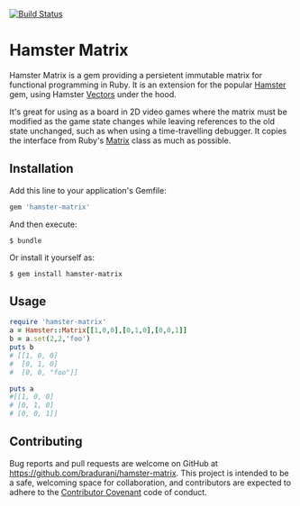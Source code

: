 [![Build Status](https://travis-ci.org/bradurani/hamster-matrix.svg?branch=v0.9.3)](https://travis-ci.org/bradurani/hamster-matrix)

# Hamster Matrix

Hamster Matrix is a gem providing a persietent immutable matrix for functional programming in Ruby. It is an extension for the popular [Hamster](https://github.com/hamstergem/hamster/) gem, using Hamster [Vectors](http://www.rubydoc.info/github/hamstergem/hamster/master/Hamster/Vector) under the hood.  

It's great for using as a board in 2D video games where the matrix must be modified as the game state changes while leaving references to the old state unchanged, such as when using a time-travelling debugger. It copies the interface from Ruby's [Matrix](http://ruby-doc.org/stdlib-2.0.0/libdoc/matrix/rdoc/Matrix.html) class as much as possible.


## Installation

Add this line to your application's Gemfile:

```ruby
gem 'hamster-matrix'
```

And then execute:

    $ bundle

Or install it yourself as:

    $ gem install hamster-matrix

## Usage

```ruby
require 'hamster-matrix'
a = Hamster::Matrix[[1,0,0],[0,1,0],[0,0,1]]
b = a.set(2,2,'foo')
puts b
# [[1, 0, 0]
#  [0, 1, 0]
#  [0, 0, "foo"]]

puts a
#[[1, 0, 0]
# [0, 1, 0]
# [0, 0, 1]]
```

## Contributing

Bug reports and pull requests are welcome on GitHub at https://github.com/bradurani/hamster-matrix. This project is intended to be a safe, welcoming space for collaboration, and contributors are expected to adhere to the [Contributor Covenant](contributor-covenant.org) code of conduct.

